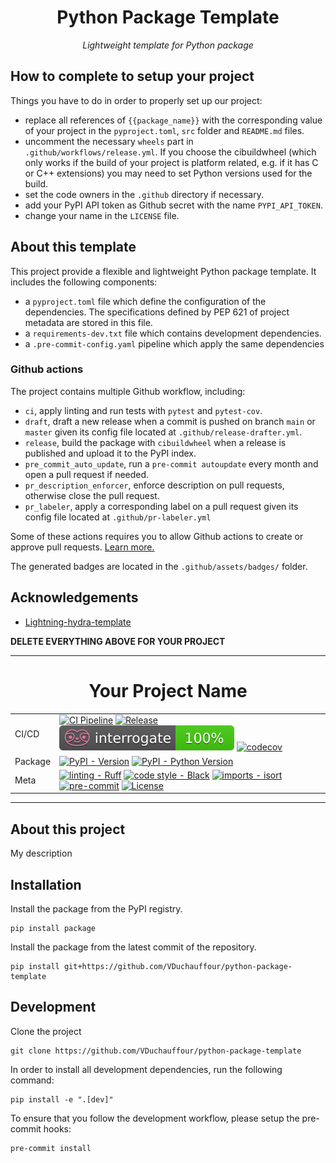 <div align="center">

# Python Package Template

_Lightweight template for Python package_

</div>

## How to complete to setup your project

Things you have to do in order to properly set up our project:

- replace all references of `{{package_name}}` with the corresponding value of your project in the `pyproject.toml`, `src` folder and `README.md` files.
- uncomment the necessary `wheels` part in `.github/workflows/release.yml`. If you choose the cibuildwheel (which only works if the build of your project is platform related, e.g. if it has C or C++ extensions) you may need to set Python versions used for the build.
- set the code owners in the `.github` directory if necessary.
- add your PyPI API token as Github secret with the name `PYPI_API_TOKEN`.
- change your name in the `LICENSE` file.

## About this template

This project provide a flexible and lightweight Python package template. It includes the following components:

- a `pyproject.toml` file which define the configuration of the dependencies. The specifications defined by PEP 621 of project metadata are stored in this file.
- a `requirements-dev.txt` file which contains development dependencies.
- a `.pre-commit-config.yaml` pipeline which apply the same dependencies

### Github actions

The project contains multiple Github workflow, including:

- `ci`, apply linting and run tests with `pytest` and `pytest-cov`.
- `draft`, draft a new release when a commit is pushed on branch `main` or `master` given its config file located at `.github/release-drafter.yml`.
- `release`, build the package with `cibuildwheel` when a release is published and upload it to the PyPI index.
- `pre_commit_auto_update`, run a `pre-commit autoupdate` every month and open a pull request if needed.
- `pr_description_enforcer`, enforce description on pull requests, otherwise close the pull request.
- `pr_labeler`, apply a corresponding label on a pull request given its config file located at `.github/pr-labeler.yml`

Some of these actions requires you to allow Github actions to create or approve pull requests. [Learn more.](https://docs.github.com/en/repositories/managing-your-repositorys-settings-and-features/enabling-features-for-your-repository/managing-github-actions-settings-for-a-repository#preventing-github-actions-from-creating-or-approving-pull-requests)

The generated badges are located in the `.github/assets/badges/` folder.

## Acknowledgements

- [Lightning-hydra-template](https://github.com/ashleve/lightning-hydra-template)

**DELETE EVERYTHING ABOVE FOR YOUR PROJECT**

______________________________________________________________________

<div align="center">

# Your Project Name

|         |                                                                                                                                                                                                                                                                                                                                                                                                                                                                                                                                                                                                                                                                                            |
| ------- | ------------------------------------------------------------------------------------------------------------------------------------------------------------------------------------------------------------------------------------------------------------------------------------------------------------------------------------------------------------------------------------------------------------------------------------------------------------------------------------------------------------------------------------------------------------------------------------------------------------------------------------------------------------------------------------------ |
| CI/CD   | [![CI Pipeline](https://github.com/VDuchauffour/python-package-template/actions/workflows/ci.yml/badge.svg)](https://github.com/VDuchauffour/python-package-template/actions/workflows/ci.yml) [![Release](https://github.com/VDuchauffour/python-package-template/actions/workflows/release.yml/badge.svg)](https://github.com/VDuchauffour/python-package-template/actions/workflows/release.yml) [![interrogate](.github/assets/badges/interrogate_badge.svg)](https://interrogate.readthedocs.io/en/latest/) [![codecov](https://codecov.io/gh/VDuchauffour/python-package-template/branch/main/graph/badge.svg)](https://codecov.io/gh/VDuchauffour/python-package-template)          |
| Package | [![PyPI - Version](https://img.shields.io/pypi/v/package.svg?logo=pypi&label=PyPI&logoColor=gold)](https://pypi.org/project/package/) [![PyPI - Python Version](https://img.shields.io/pypi/pyversions/package.svg?logo=python&label=Python&logoColor=gold)](https://pypi.org/project/package/)                                                                                                                                                                                                                                                                                                                                                                                            |
| Meta    | [![linting - Ruff](https://img.shields.io/endpoint?url=https://raw.githubusercontent.com/charliermarsh/ruff/main/assets/badge/v0.json)](https://github.com/charliermarsh/ruff) [![code style - Black](https://img.shields.io/badge/code%20style-black-000000.svg)](https://github.com/psf/black) [![imports - isort](https://img.shields.io/badge/imports-isort-ef8336.svg)](https://github.com/pycqa/isort) [![pre-commit](https://img.shields.io/badge/pre--commit-enabled-brightgreen?logo=pre-commit)](https://github.com/pre-commit/pre-commit) [![License](https://img.shields.io/github/license/VDuchauffour/python-package-template?color=blueviolet)](https://spdx.org/licenses/) |

</div>

______________________________________________________________________

## About this project

My description

## Installation

Install the package from the PyPI registry.

```shell
pip install package
```

Install the package from the latest commit of the repository.

```shell
pip install git+https://github.com/VDuchauffour/python-package-template
```

## Development

Clone the project

```shell
git clone https://github.com/VDuchauffour/python-package-template
```

In order to install all development dependencies, run the following command:

```shell
pip install -e ".[dev]"
```

To ensure that you follow the development workflow, please setup the pre-commit hooks:

```shell
pre-commit install
```
